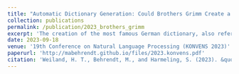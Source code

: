 ```yaml
---
title: "Automatic Dictionary Generation: Could Brothers Grimm Create a Dictionary with BERT?"
collection: publications
permalink: /publication/2023_brothers_grimm
excerpt: 'The creation of the most famous German dictionary, also referred to as “Deutsches Wörterbuch” or in English “The German Dictionary”, by the two brothers Jacob and Wilhelm Grimm, took more than a lifetime to be finished (1838-1961). In our work we pose the question, if it would be possible for them to create a dictionary using present technology, i.e., language models such as BERT. Starting with the definition of the task of Automatic Dictionary Generation, we propose a method based on contextualized word embeddings and hierarchical clustering to create a dictionary given unannotated text corpora. We justify our design choices by running variants of our method on English texts, where ground truth dictionaries are available. Finally, we apply our approach to Shakespeare’s work and automatically generate a dictionary tailored to Shakespearean vocabulary and contexts without human intervention.'
date: 2023-09-18
venue: '19th Conference on Natural Language Processing (KONVENS 2023)'
paperurl: 'http://mabehrendt.github.io/files/2023.konvens.pdf'
citation: 'Weiland, H. T., Behrendt, M., and Harmeling, S. (2023). &quot;How Much Do I Argue Like You? Towards a Metric on Weighted Argumentation Graphs.&quot; In <i>Proceedings of the 19th Conference on Natural Language Processing (KONVENS 2023).</i>, pages 102-120,'
---
```


